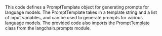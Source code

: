 This code defines a PromptTemplate object for generating prompts for language models. The PromptTemplate takes in a template string and a list of input variables, and can be used to generate prompts for various language models. The provided code also imports the PromptTemplate class from the langchain.prompts module.

